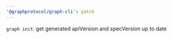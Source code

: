 ```yaml
---
'@graphprotocol/graph-cli': patch
---
```


`graph init`: get generated apiVersion and specVersion up to date
